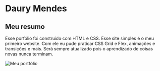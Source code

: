 # Daury Mendes

## Meu resumo

Esse porfólio foi construído com HTML e CSS. Esse site simples é o meu primeiro website. Com ele eu pude praticar CSS Grid e Flex, animações e transições e mais. Será sempre atualizado pois o aprendizado de coisas novas nunca terminam.

![Meu portfólio](https://imgur.com/ffNNvyY)
